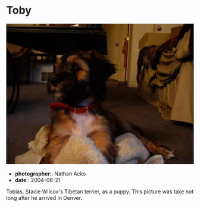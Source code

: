 # Toby

![Tobias, Stacie Wilcox's Tibetan terrier, laying on the floor of her living room shortly after arriving in Denver](assets/2004-08-21-toby.webp)

* **photographer**:: Nathan Acks  
* **date**:: 2004-08-21

Tobias, Stacie Wilcox's Tibetan terrier, as a puppy. This picture was take not long after he arrived in Denver.
